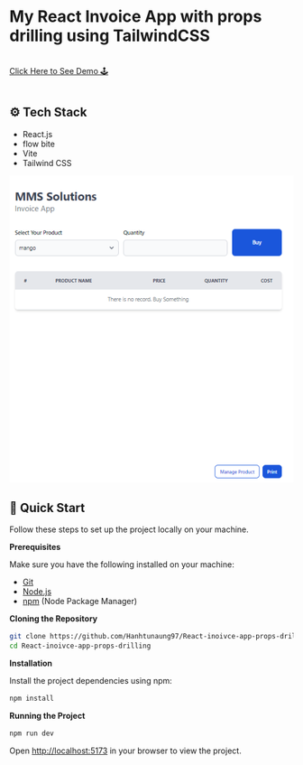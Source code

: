 # My React Invoice App with props drilling using TailwindCSS

<div>
   <br/>
   <a href="https://react-invoice-props-drilling.netlify.app/" target="_blank">
   Click Here to See Demo 🕹️
  </a>
</div>
<br/>

## <a name="tech-stack">⚙️ Tech Stack</a>

- React.js
- flow bite
- Vite
- Tailwind CSS

![invoice_prop_drilling webpage](https://github.com/Hanhtunaung97/React-inoivce-app-props-drilling/blob/f8c62780275caf8a6b63708ea37af86391f7fefe/public/img/landing%20photo.PNG)

## <a>🤸 Quick Start</a>

Follow these steps to set up the project locally on your machine.

**Prerequisites**

Make sure you have the following installed on your machine:

- [Git](https://git-scm.com/)
- [Node.js](https://nodejs.org/en)
- [npm](https://www.npmjs.com/) (Node Package Manager)

**Cloning the Repository**

```bash
git clone https://github.com/Hanhtunaung97/React-inoivce-app-props-drilling.git
cd React-inoivce-app-props-drilling
```

**Installation**

Install the project dependencies using npm:

```bash
npm install
```

**Running the Project**

```bash
npm run dev
```

Open [http://localhost:5173](http://localhost:5173) in your browser to view the project.
